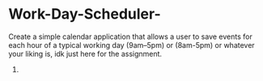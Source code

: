 # Work-Day-Scheduler-
Create a simple calendar application that allows a user to save events for each hour of a typical working day (9am–5pm) or (8am-5pm) or whatever your liking is, idk just here for the assignment. 

1. 